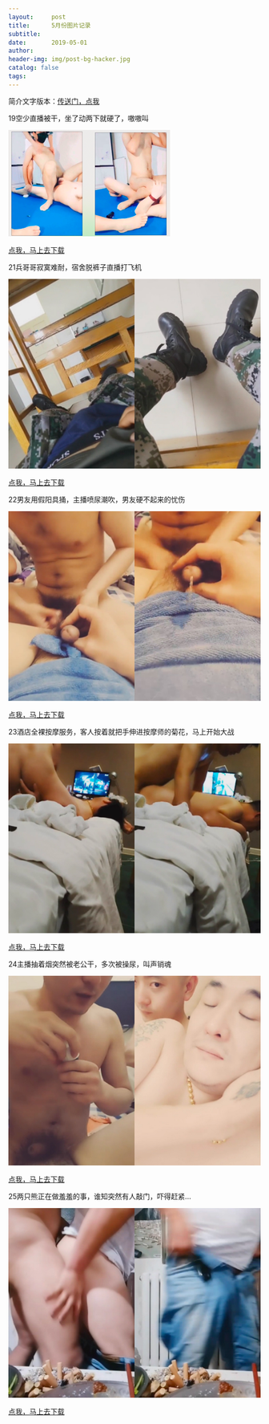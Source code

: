```yaml
---
layout:     post
title:      5月份图片记录
subtitle:   
date:       2019-05-01
author:     
header-img: img/post-bg-hacker.jpg
catalog: false
tags: 
---
```

简介文字版本：[传送门，点我](https://zhibobb.github.io/2019/05/01/5%E6%9C%88%E4%BB%BD%E7%9B%B4%E6%92%AD%E8%A7%86%E9%A2%91%E8%AE%B0%E5%BD%95/)

19空少直播被干，坐了动两下就硬了，嗷嗷叫

  ![19](https://github.com/zhibobb/zhibobb.github.io/blob/master/pwa/20190501.png?raw=true)

  [点我，马上去下载](http://nullrefer.com/?http://u20283859.ctfile.net/fs/20283859-375191963)

21兵哥哥寂寞难耐，宿舍脱裤子直播打飞机

  ![21](https://github.com/zhibobb/zhibobb.github.io/blob/master/pwa/20190521.jpg)

  [点我，马上去下载](http://nullrefer.com/?http://u20283859.ctfile.net/fs/20283859-375393755)

22男友用假阳具捅，主播喷尿潮吹，男友硬不起来的忧伤

  ![22](https://github.com/zhibobb/zhibobb.github.io/blob/master/pwa/20190522.jpg)

  [点我，马上去下载](http://nullrefer.com/?http://u20283859.ctfile.net/fs/20283859-375421949)

23酒店全裸按摩服务，客人按着就把手伸进按摩师的菊花，马上开始大战

  ![23](https://github.com/zhibobb/zhibobb.github.io/blob/master/pwa/20190523.jpg)

  [点我，马上去下载](http://nullrefer.com/?http://u20283859.ctfile.net/fs/20283859-375491744)

24主播抽着烟突然被老公干，多次被操尿，叫声销魂

  ![24](https://github.com/zhibobb/zhibobb.github.io/blob/master/pwa/20190524.jpg)

  [点我，马上去下载](http://nullrefer.com/?http://u20283859.ctfile.net/fs/20283859-375657451)

25两只熊正在做羞羞的事，谁知突然有人敲门，吓得赶紧...

  ![25](https://github.com/zhibobb/zhibobb.github.io/blob/master/pwa/20190525.jpg)

  [点我，马上去下载](http://nullrefer.com/?http://u20283859.ctfile.net/fs/20283859-375748774)
